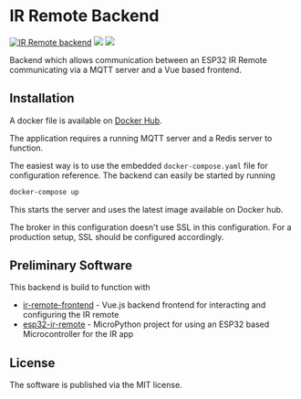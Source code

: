 # IR Remote Backend #

[![IR Remote backend](https://img.shields.io/docker/pulls/cbrand/ir-remote-backend)](https://hub.docker.com/r/cbrand/ir-remote-backend) [![](https://img.shields.io/docker/image-size/cbrand/ir-remote-backend)](https://hub.docker.com/r/cbrand/ir-remote-backend) [![](https://img.shields.io/docker/v/cbrand/ir-remote-backend)](https://img.shields.io/docker/v/cbrand/ir-remote-backend)

Backend which allows communication between an ESP32 IR Remote communicating via a MQTT server and a Vue based frontend.

## Installation ##

A docker file is available on [Docker Hub](https://hub.docker.com/r/cbrand/ir-remote-backend).

The application requires a running MQTT server and a Redis server to function.

The easiest way is to use the embedded `docker-compose.yaml` file for configuration reference. The backend can
easily be started by running

```bash
docker-compose up
```

This starts the server and uses the latest image available on Docker hub.

The broker in this configuration doesn't use SSL in this configuration. For a production setup, SSL should be configured accordingly.

## Preliminary Software ##

This backend is build to function with
- [ir-remote-frontend](https://github.com/cbrand/ir-remote-frontend) - Vue.js backend frontend for interacting and configuring the IR remote
- [esp32-ir-remote](https://github.com/cbrand/esp32-ir-remote) - MicroPython project for using an ESP32 based Microcontroller for the IR app

## License ##

The software is published via the MIT license.
